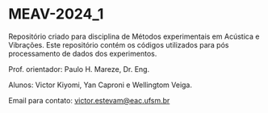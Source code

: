 # MEAV-2024_1
Repositório criado para disciplina de Métodos experimentais em Acústica e Vibrações. Este repositório contém os códigos utilizados para pós processamento de dados dos experimentos.

Prof. orientador: Paulo H. Mareze, Dr. Eng.

Alunos: Victor Kiyomi, Yan Caproni e Wellingtom Veiga.

Email para contato: victor.estevam@eac.ufsm.br
